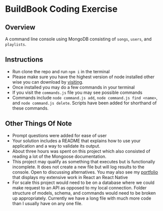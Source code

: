 # BuildBook Coding Exercise

## Overview
A command line console using MongoDB consisting of `songs`, `users`, and `playlists`.

## Instructions

 * Run clone the repo and run `npm i` in the terminal
 * Please make sure you have the highest version of node installed other wise you can download by  [visiting](https://nodejs.org/en/download/).
 * Once installed you may do a few commands in your terminal
 * If you visit the `commands.js` file you may see possible commands
 * Commands include `node command.js add`, `node command.js find <name>`, and `node command.js delete`. Scripts have been added for shorthand of these commands.

## Other Things Of Note
 * Prompt questions were added for ease of user
 * Your solution includes a README that explains how to use your application and a way to validate its output.
 * About three hours was spent on this project which also consisted of reading a lot of the Mongoose documentation.
 * This project may qualify as something that executes but is functionally incomplete. It does not create a new file but will log results to the console. Open to discussing alternatives. You may also see my [portfolio](https://danilobatson.github.io/portfolio/) that displays my extensive work in React an React Native
 * For scale this project would need to be on a database where we could make request to an API as opposed to my local connection. Folder structure of models, schema, and commands would need to be broken up appropriately. Currently we have a long file with much more code than I usually have on any one file. 
